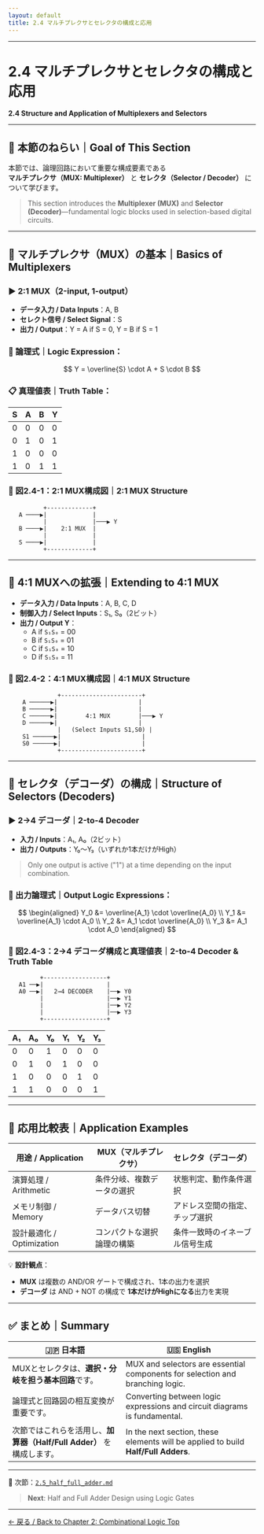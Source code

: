 ```yaml
---
layout: default
title: 2.4 マルチプレクサとセレクタの構成と応用
---
```


---

# 2.4 マルチプレクサとセレクタの構成と応用 
**2.4 Structure and Application of Multiplexers and Selectors**

---

## 🎯 本節のねらい｜Goal of This Section

本節では、論理回路において重要な構成要素である  
**マルチプレクサ（MUX: Multiplexer）** と **セレクタ（Selector / Decoder）** について学びます。  
> This section introduces the **Multiplexer (MUX)** and **Selector (Decoder)**—fundamental logic blocks used in selection-based digital circuits.

---

## 🔹 マルチプレクサ（MUX）の基本｜Basics of Multiplexers

### ▶ 2:1 MUX（2-input, 1-output）

- **データ入力 / Data Inputs**：A, B  
- **セレクト信号 / Select Signal**：S  
- **出力 / Output**：Y = A if S = 0, Y = B if S = 1

### 🧮 論理式｜Logic Expression：

$$
Y = \overline{S} \cdot A + S \cdot B
$$

### 📋 真理値表｜Truth Table：

| S | A | B | Y |
|---|---|---|---|
| 0 | 0 | 0 | 0 |
| 0 | 1 | 0 | 1 |
| 1 | 0 | 0 | 0 |
| 1 | 0 | 1 | 1 |

### 📐 図2.4-1：2:1 MUX構成図｜2:1 MUX Structure

```
          +-------------+
   A ────▶|             |
          |             |───▶ Y
   B ────▶|    2:1 MUX  |
          |             |
   S ────▶|             |
          +-------------+
 ```

---

## 🔹 4:1 MUXへの拡張｜Extending to 4:1 MUX

- **データ入力 / Data Inputs**：A, B, C, D  
- **制御入力 / Select Inputs**：S₁, S₀（2ビット）  
- **出力 / Output Y**：
  - A if `S₁S₀` = 00  
  - B if `S₁S₀` = 01  
  - C if `S₁S₀` = 10  
  - D if `S₁S₀` = 11

### 📐 図2.4-2：4:1 MUX構成図｜4:1 MUX Structure

```
              +-----------------------+
    A ──────▶|                       |
    B ──────▶|                       |
    C ──────▶|        4:1 MUX        |───▶ Y
    D ──────▶|                       |
              |   (Select Inputs S1,S0) |
    S1 ──────▶|                       |
    S0 ──────▶|                       |
              +-----------------------+
 ```

---

## 🔹 セレクタ（デコーダ）の構成｜Structure of Selectors (Decoders)

### ▶ 2→4 デコーダ｜2-to-4 Decoder

- **入力 / Inputs**：A₁, A₀（2ビット）  
- **出力 / Outputs**：Y₀～Y₃（いずれか1本だけがHigh）  
> Only one output is active ("1") at a time depending on the input combination.

### 🧮 出力論理式｜Output Logic Expressions：

$$
\begin{aligned}
Y_0 &= \overline{A_1} \cdot \overline{A_0} \\
Y_1 &= \overline{A_1} \cdot A_0 \\
Y_2 &= A_1 \cdot \overline{A_0} \\
Y_3 &= A_1 \cdot A_0
\end{aligned}
$$

### 📐 図2.4-3：2→4 デコーダ構成と真理値表｜2-to-4 Decoder & Truth Table

```
         +------------------+
   A1 ──▶|                  |
   A0 ──▶|   2→4 DECODER    |──▶ Y0
         |                  |──▶ Y1
         |                  |──▶ Y2
         |                  |──▶ Y3
         +------------------+
```

| A₁ | A₀ | Y₀ | Y₁ | Y₂ | Y₃ |
|----|----|----|----|----|----|
|  0 |  0 |  1 |  0 |  0 |  0 |
|  0 |  1 |  0 |  1 |  0 |  0 |
|  1 |  0 |  0 |  0 |  1 |  0 |
|  1 |  1 |  0 |  0 |  0 |  1 |

---

## 🔄 応用比較表｜Application Examples

| 用途 / Application     | MUX（マルチプレクサ）               | セレクタ（デコーダ）                |
|------------------------|--------------------------------------|-------------------------------------|
| 演算処理 / Arithmetic  | 条件分岐、複数データの選択           | 状態判定、動作条件選択             |
| メモリ制御 / Memory    | データバス切替                       | アドレス空間の指定、チップ選択     |
| 設計最適化 / Optimization | コンパクトな選択論理の構築        | 条件一致時のイネーブル信号生成     |

💡 **設計観点**：  
- **MUX** は複数の AND/OR ゲートで構成され、1本の出力を選択  
- **デコーダ** は AND + NOT の構成で **1本だけがHighになる**出力を実現

---

## ✅ まとめ｜Summary

| 🇯🇵 日本語 | 🇺🇸 English |
|-----------|------------|
| MUXとセレクタは、**選択・分岐を担う基本回路**です。 | MUX and selectors are essential components for selection and branching logic. |
| 論理式と回路図の相互変換が重要です。 | Converting between logic expressions and circuit diagrams is fundamental. |
| 次節ではこれらを活用し、**加算器（Half/Full Adder）** を構成します。 | In the next section, these elements will be applied to build **Half/Full Adders**. |

---

📎 次節：[`2.5_half_full_adder.md`](./2.5_half_full_adder.md)  
> **Next**: Half and Full Adder Design using Logic Gates

---

[← 戻る / Back to Chapter 2: Combinational Logic Top](./README.md)

